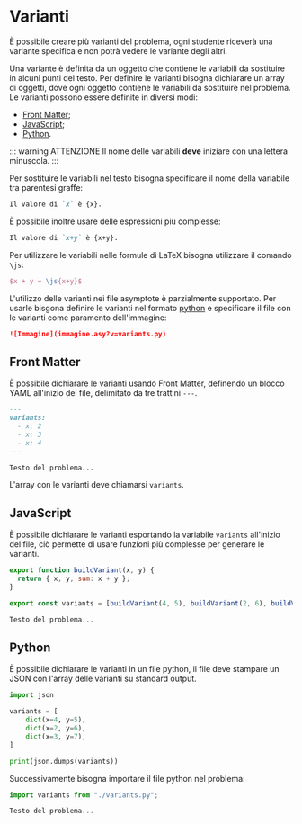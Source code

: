 # Varianti

È possibile creare più varianti del problema, ogni studente riceverà una variante specifica e non potrà vedere le variante degli altri.

Una variante è definita da un oggetto che contiene le variabili da sostituire in alcuni punti del testo. Per definire le varianti bisogna dichiarare un array di oggetti, dove ogni oggetto contiene le variabili da sostituire nel problema. Le varianti possono essere definite in diversi modi:

- [Front Matter](#front-matter);
- [JavaScript](#javascript);
- [Python](#python).

::: warning ATTENZIONE
Il nome delle variabili **deve** iniziare con una lettera minuscola.
:::

Per sostituire le variabili nel testo bisogna specificare il nome della variabile tra parentesi graffe:

```md
Il valore di `x` è {x}.
```

È possibile inoltre usare delle espressioni più complesse:

```md
Il valore di `x+y` è {x+y}.
```

Per utilizzare le variabili nelle formule di LaTeX bisogna utilizzare il comando `\js`:

```LaTeX
$x + y = \js{x+y}$
```

L'utilizzo delle varianti nei file asymptote è parzialmente supportato. Per usarle bisgona definire le varianti nel formato [python](#python) e specificare il file con le varianti come paramento dell'immagine:

```md
![Immagine](immagine.asy?v=variants.py)
```

## Front Matter

È possibile dichiarare le varianti usando Front Matter, definendo un blocco YAML all'inizio del file, delimitato da tre trattini `---`.

```md
---
variants:
  - x: 2
  - x: 3
  - x: 4
---

Testo del problema...
```

L'array con le varianti deve chiamarsi `variants`.

## JavaScript

È possibile dichiarare le varianti esportando la variabile `variants` all'inizio del file, ciò permette di usare funzioni più complesse per generare le varianti.

```js
export function buildVariant(x, y) {
  return { x, y, sum: x + y };
}

export const variants = [buildVariant(4, 5), buildVariant(2, 6), buildVariant(3, 7)];

Testo del problema...
```

## Python

È possibile dichiarare le varianti in un file python, il file deve stampare un JSON con l'array delle varianti su standard output.

```py
import json

variants = [
    dict(x=4, y=5),
    dict(x=2, y=6),
    dict(x=3, y=7),
]

print(json.dumps(variants))
```

Successivamente bisogna importare il file python nel problema:

```js
import variants from "./variants.py";

Testo del problema...
```

